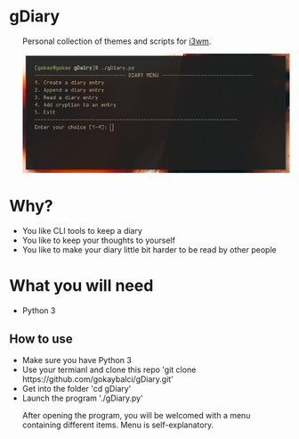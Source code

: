 <h1>gDiary</h1> 

<ul>
Personal collection of themes and scripts for <a href="https://www.i3wm.org">i3wm</a>.

![](scrot.png)
</ul>

<h1>Why?</h1>
<ul>
<li>You like CLI tools to keep a diary</li>
<li>You like to keep your thoughts to yourself</li>
<li>You like to make your diary little bit harder to be read by other people </li>
</ul>

<h1>What you will need</h1>
<ul>
<li>Python 3</li>
</ul>

<h2>How to use</h2>
<ul>
<li> Make sure you have Python 3
<li> Use your termianl and clone this repo
'git clone https://github.com/gokaybalci/gDiary.git'
<li> Get into the folder
'cd gDiary'
<li> Launch the program
'./gDiary.py'

After opening the program, you will be welcomed with a menu containing different items.
Menu is self-explanatory.
</ul>
</ul>

